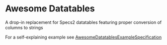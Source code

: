 # Awesome Datatables
A drop-in replacement for Specs2 datatables featuring proper conversion of columns to strings

For a self-explaining example see [AwesomeDatatablesExampleSpecification](https://github.com/petomat/AwesomeDatatables/blob/master/src/test/scala/AwesomeDatatablesExampleSpecification.scala)
